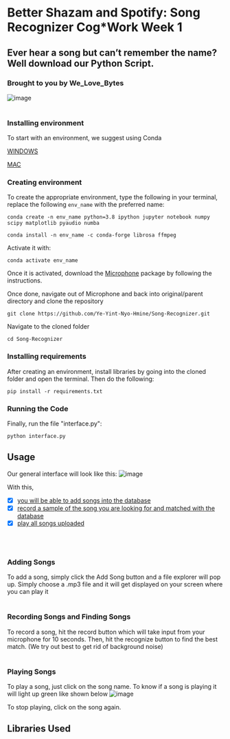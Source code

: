 # Better Shazam and Spotify: Song Recognizer Cog*Work Week 1
## Ever hear a song but can’t remember the name? Well download our Python Script.
### Brought to you by We_Love_Bytes
![image](https://github.com/user-attachments/assets/effc65b3-6066-4bcd-8092-b9cadbfa9213)
<br/>
<br/>


### Installing environment
To start with an environment, we suggest using Conda

[WINDOWS](https://docs.conda.io/projects/conda/en/latest/user-guide/install/windows.html) 

[MAC](https://docs.conda.io/projects/conda/en/latest/user-guide/install/macos.html)


### Creating environment
To create the appropriate environment, type the following in your terminal, replace the following ```env_name``` with the preferred name:

```conda create -n env_name python=3.8 ipython jupyter notebook numpy scipy matplotlib pyaudio numba```

```conda install -n env_name -c conda-forge librosa ffmpeg```

Activate it with:

```conda activate env_name```

Once it is activated, download the [Microphone](https://github.com/CogWorksBWSI/Microphone) package by following the instructions.

Once done, navigate out of Microphone and back into original/parent directory and clone the repository

```git clone https://github.com/Ye-Yint-Nyo-Hmine/Song-Recognizer.git```

Navigate to the cloned folder

```cd Song-Recognizer```


### Installing requirements
After creating an environment, install libraries by going into the cloned folder and open the terminal. Then do the following:

```pip install -r requirements.txt```

### Running the Code
Finally, run the file "interface.py":

```python interface.py```


## Usage
Our general interface will look like this: 
![image](https://github.com/user-attachments/assets/98bcb8e3-9f10-4523-b65f-f26b6ebbffbf)



With this, 

- [x] [you will be able to add songs into the database](#-adding-songs)
- [x] [record a sample of the song you are looking for and matched with the database](#-recording-songs-and-finding-songs)
- [x] [play all songs uploaded](#-playing-songs)
<br/>
<br/>

### Adding Songs
To add a song, simply click the Add Song button and a file explorer will pop up. Simply choose a .mp3 file and it will get displayed on your screen where you can play it
<br/>
<br/>


### Recording Songs and Finding Songs
To record a song, hit the record button which will take input from your microphone for 10 seconds. Then, hit the recognize button to find the best match. (We try out best to get rid of background noise)
<br/>
<br/>


### Playing Songs
To play a song, just click on the song name. To know if a song is playing it will light up green like shown below
![image](https://github.com/user-attachments/assets/7400c985-eff0-41e4-9742-8bd6af00526b)

To stop playing, click on the song again.




## Libraries Used

